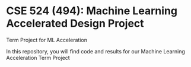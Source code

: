 # CSE 524 (494): Machine Learning Accelerated Design Project
Term Project for ML Acceleration

In this repository, you will find code and results for our Machine Learning Acceleration Term Project
